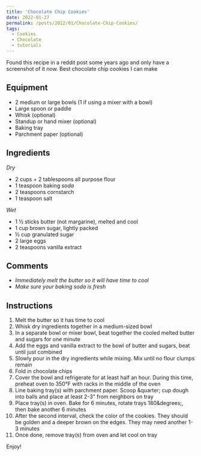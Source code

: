 ```yaml
---
title: 'Chocolate Chip Cookies'
date: 2022-01-27
permalink: /posts/2022/01/Chocolate-Chip-Cookies/
tags:
  - Cookies
  - Chocolate
  - tutorials
---
```


Found this recipe in a reddit post some years ago and only have a screenshot of it now. Best chocolate chip cookies I can make

## Equipment
* 2 medium or large bowls (1 if using a mixer with a bowl)
* Large spoon or paddle
* Whisk (optional)
* Standup or hand mixer (optional)
* Baking tray
* Parchment paper (optional)

## Ingredients
*Dry*
* 2 cups + 2 tablespoons all purpose flour
* 1 teaspoon baking *soda*
* 2 teaspoons cornstarch
* 1 teaspoon salt

*Wet*
* 1 &half; sticks butter (not margarine), melted and cool
* 1 cup brown sugar, lightly packed
* &half; cup granulated sugar
* 2 large eggs
* 2 teaspoons vanilla extract

## Comments
* *Immediately melt the butter so it will have time to cool*
* *Make sure your baking soda is fresh*

## Instructions
1. Melt the butter so it has time to cool
1. Whisk dry ingredients together in a medium-sized bowl
1. In a separate bowl or mixer bowl, beat together the cooled melted butter and sugars for one minute
1. Add the eggs and vanilla extract to the bowl of butter and sugars, beat until just combined
1. Slowly pour in the dry ingredients while mixing. Mix until no flour clumps remain
1. Fold in chocolate chips
1. Cover the bowl and refrigerate for at least half an hour. During this time, preheat oven to 350&deg;F with racks in the middle of the oven
1. Line baking tray(s) with parchment paper. Scoop &quarter; cup dough into balls and place at least 2-3" from neighbors on tray
1. Place tray(s) in oven. Bake for 6 minutes, rotate trays 180&degrees;, then bake another 6 minutes
1. After the second interval, check the color of the cookies. They should be golden and a deeper brown on the edges. They may need another 1-3 minutes
1. Once done, remove tray(s) from oven and let cool on tray

Enjoy!

